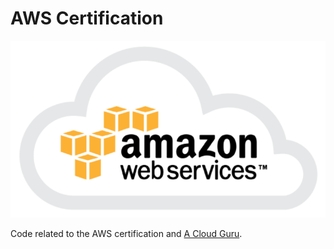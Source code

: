 # AWS Certification

![alt text](./doc/resources/aws.png "Amazon Web Services")

Code related to the AWS certification and [A Cloud Guru](https://acloud.guru/). 
